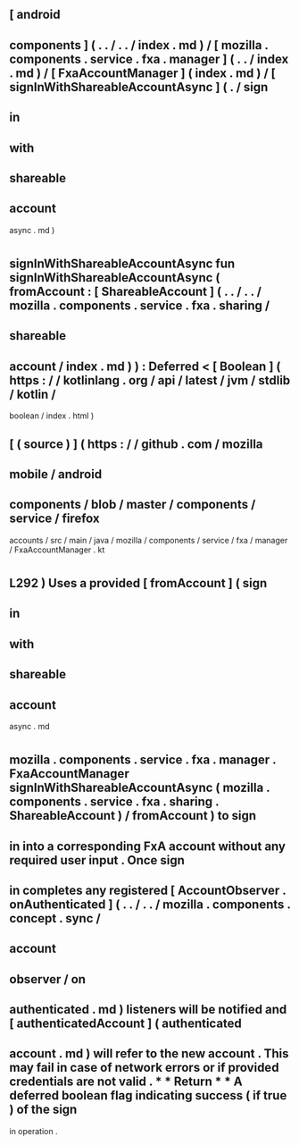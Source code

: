 [
android
-
components
]
(
.
.
/
.
.
/
index
.
md
)
/
[
mozilla
.
components
.
service
.
fxa
.
manager
]
(
.
.
/
index
.
md
)
/
[
FxaAccountManager
]
(
index
.
md
)
/
[
signInWithShareableAccountAsync
]
(
.
/
sign
-
in
-
with
-
shareable
-
account
-
async
.
md
)
#
signInWithShareableAccountAsync
fun
signInWithShareableAccountAsync
(
fromAccount
:
[
ShareableAccount
]
(
.
.
/
.
.
/
mozilla
.
components
.
service
.
fxa
.
sharing
/
-
shareable
-
account
/
index
.
md
)
)
:
Deferred
<
[
Boolean
]
(
https
:
/
/
kotlinlang
.
org
/
api
/
latest
/
jvm
/
stdlib
/
kotlin
/
-
boolean
/
index
.
html
)
>
[
(
source
)
]
(
https
:
/
/
github
.
com
/
mozilla
-
mobile
/
android
-
components
/
blob
/
master
/
components
/
service
/
firefox
-
accounts
/
src
/
main
/
java
/
mozilla
/
components
/
service
/
fxa
/
manager
/
FxaAccountManager
.
kt
#
L292
)
Uses
a
provided
[
fromAccount
]
(
sign
-
in
-
with
-
shareable
-
account
-
async
.
md
#
mozilla
.
components
.
service
.
fxa
.
manager
.
FxaAccountManager
signInWithShareableAccountAsync
(
mozilla
.
components
.
service
.
fxa
.
sharing
.
ShareableAccount
)
/
fromAccount
)
to
sign
-
in
into
a
corresponding
FxA
account
without
any
required
user
input
.
Once
sign
-
in
completes
any
registered
[
AccountObserver
.
onAuthenticated
]
(
.
.
/
.
.
/
mozilla
.
components
.
concept
.
sync
/
-
account
-
observer
/
on
-
authenticated
.
md
)
listeners
will
be
notified
and
[
authenticatedAccount
]
(
authenticated
-
account
.
md
)
will
refer
to
the
new
account
.
This
may
fail
in
case
of
network
errors
or
if
provided
credentials
are
not
valid
.
*
*
Return
*
*
A
deferred
boolean
flag
indicating
success
(
if
true
)
of
the
sign
-
in
operation
.
